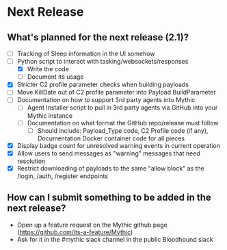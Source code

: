 # Next Release

## What's planned for the next release (2.1)?

* [ ] Tracking of Sleep information in the UI somehow
* [ ] Python script to interact with tasking/websockets/responses
  * [x] Write the code
  * [ ] Document its usage
* [x] Stricter C2 profile parameter checks when building payloads
* [ ] Move KillDate out of C2 profile parameter into Payload BuildParameter
* [ ] Documentation on how to support 3rd party agents into Mythic
  * [ ] Agent Installer script to pull in 3rd party agents via GitHub into your Mythic instance
  * [ ] Documentation on what format the GitHub repo/release must follow
    * [ ] Should include: Payload\_Type code, C2 Profile code (if any), Documentation Docker container code for all pieces
* [x] Display badge count for unresolved warning events in current operation
* [x] Allow users to send messages as "warning" messages that need resolution
* [x] Restrict downloading of payloads to the same "allow block" as the /login, /auth, /register endpoints

## How can I submit something to be added in the next release?

* Open up a feature request on the Mythic github page (https://github.com/its-a-feature/Mythic)
* Ask for it in the #mythic slack channel in the public Bloodhound slack

